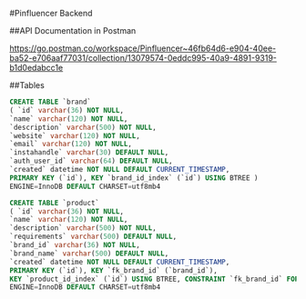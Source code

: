 
#Pinfluencer Backend


##API Documentation in Postman

https://go.postman.co/workspace/Pinfluencer~46fb64d6-e904-40ee-ba52-e706aaf77031/collection/13079574-0eddc995-40a9-4891-9319-b1d0edabcc1e

##Tables
```sql
CREATE TABLE `brand` 
( `id` varchar(36) NOT NULL, 
`name` varchar(120) NOT NULL, 
`description` varchar(500) NOT NULL, 
`website` varchar(120) NOT NULL, 
`email` varchar(120) NOT NULL, 
`instahandle` varchar(30) DEFAULT NULL, 
`auth_user_id` varchar(64) DEFAULT NULL, 
`created` datetime NOT NULL DEFAULT CURRENT_TIMESTAMP, 
PRIMARY KEY (`id`), KEY `brand_id_index` (`id`) USING BTREE ) 
ENGINE=InnoDB DEFAULT CHARSET=utf8mb4
```

```sql
CREATE TABLE `product` 
( `id` varchar(36) NOT NULL, 
`name` varchar(120) NOT NULL,
`description` varchar(500) NOT NULL, 
`requirements` varchar(500) DEFAULT NULL, 
`brand_id` varchar(36) NOT NULL, 
`brand_name` varchar(500) DEFAULT NULL, 
`created` datetime NOT NULL DEFAULT CURRENT_TIMESTAMP, 
PRIMARY KEY (`id`), KEY `fk_brand_id` (`brand_id`), 
KEY `product_id_index` (`id`) USING BTREE, CONSTRAINT `fk_brand_id` FOREIGN KEY (`brand_id`) REFERENCES `brand` (`id`) ) 
ENGINE=InnoDB DEFAULT CHARSET=utf8mb4
```
